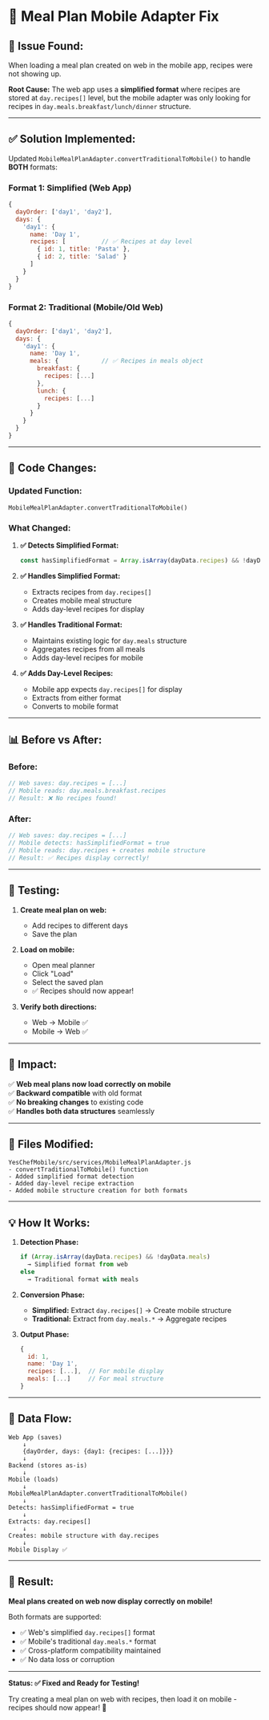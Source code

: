 # 🔧 Meal Plan Mobile Adapter Fix

## 🐛 **Issue Found:**

When loading a meal plan created on web in the mobile app, recipes were not showing up.

**Root Cause:** The web app uses a **simplified format** where recipes are stored at `day.recipes[]` level, but the mobile adapter was only looking for recipes in `day.meals.breakfast/lunch/dinner` structure.

---

## ✅ **Solution Implemented:**

Updated `MobileMealPlanAdapter.convertTraditionalToMobile()` to handle **BOTH** formats:

### **Format 1: Simplified (Web App)**
```javascript
{
  dayOrder: ['day1', 'day2'],
  days: {
    'day1': {
      name: 'Day 1',
      recipes: [          // ✅ Recipes at day level
        { id: 1, title: 'Pasta' },
        { id: 2, title: 'Salad' }
      ]
    }
  }
}
```

### **Format 2: Traditional (Mobile/Old Web)**
```javascript
{
  dayOrder: ['day1', 'day2'],
  days: {
    'day1': {
      name: 'Day 1',
      meals: {            // ✅ Recipes in meals object
        breakfast: {
          recipes: [...]
        },
        lunch: {
          recipes: [...]
        }
      }
    }
  }
}
```

---

## 🔧 **Code Changes:**

### **Updated Function:**
`MobileMealPlanAdapter.convertTraditionalToMobile()`

### **What Changed:**

1. **✅ Detects Simplified Format:**
   ```javascript
   const hasSimplifiedFormat = Array.isArray(dayData.recipes) && !dayData.meals;
   ```

2. **✅ Handles Simplified Format:**
   - Extracts recipes from `day.recipes[]`
   - Creates mobile meal structure
   - Adds day-level recipes for display

3. **✅ Handles Traditional Format:**
   - Maintains existing logic for `day.meals` structure
   - Aggregates recipes from all meals
   - Adds day-level recipes for mobile

4. **✅ Adds Day-Level Recipes:**
   - Mobile app expects `day.recipes[]` for display
   - Extracts from either format
   - Converts to mobile format

---

## 📊 **Before vs After:**

### **Before:**
```javascript
// Web saves: day.recipes = [...]
// Mobile reads: day.meals.breakfast.recipes
// Result: ❌ No recipes found!
```

### **After:**
```javascript
// Web saves: day.recipes = [...]
// Mobile detects: hasSimplifiedFormat = true
// Mobile reads: day.recipes + creates mobile structure
// Result: ✅ Recipes display correctly!
```

---

## 🧪 **Testing:**

1. **Create meal plan on web:**
   - Add recipes to different days
   - Save the plan

2. **Load on mobile:**
   - Open meal planner
   - Click "Load"
   - Select the saved plan
   - ✅ Recipes should now appear!

3. **Verify both directions:**
   - Web → Mobile ✅
   - Mobile → Web ✅

---

## 🎯 **Impact:**

✅ **Web meal plans now load correctly on mobile**  
✅ **Backward compatible** with old format  
✅ **No breaking changes** to existing code  
✅ **Handles both data structures** seamlessly  

---

## 📝 **Files Modified:**

```
YesChefMobile/src/services/MobileMealPlanAdapter.js
- convertTraditionalToMobile() function
- Added simplified format detection
- Added day-level recipe extraction
- Added mobile structure creation for both formats
```

---

## 💡 **How It Works:**

1. **Detection Phase:**
   ```javascript
   if (Array.isArray(dayData.recipes) && !dayData.meals)
     → Simplified format from web
   else
     → Traditional format with meals
   ```

2. **Conversion Phase:**
   - **Simplified:** Extract `day.recipes[]` → Create mobile structure
   - **Traditional:** Extract from `day.meals.*` → Aggregate recipes

3. **Output Phase:**
   ```javascript
   {
     id: 1,
     name: 'Day 1',
     recipes: [...],  // For mobile display
     meals: [...]     // For meal structure
   }
   ```

---

## 🔄 **Data Flow:**

```
Web App (saves)
    ↓
    {dayOrder, days: {day1: {recipes: [...]}}}
    ↓
Backend (stores as-is)
    ↓
Mobile (loads)
    ↓
MobileMealPlanAdapter.convertTraditionalToMobile()
    ↓
Detects: hasSimplifiedFormat = true
    ↓
Extracts: day.recipes[]
    ↓
Creates: mobile structure with day.recipes
    ↓
Mobile Display ✅
```

---

## 🎉 **Result:**

**Meal plans created on web now display correctly on mobile!**

Both formats are supported:
- ✅ Web's simplified `day.recipes[]` format
- ✅ Mobile's traditional `day.meals.*` format
- ✅ Cross-platform compatibility maintained
- ✅ No data loss or corruption

---

**Status: ✅ Fixed and Ready for Testing!**

Try creating a meal plan on web with recipes, then load it on mobile - recipes should now appear! 🚀
